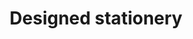 ---
#preview
title: Designed stationery
image: /img/portfolio/25.jpg
category: Design
category_slug: design
#portfolio image size for masonry layout: horizontal, vertical, square
masonrySize: vertical
short: Stationery composition for a new brand in pressed cardboard

#full details
description:
  title: "Description Of The <br>Entire Project"
  content: "
      <p>Ut magna consequat nibh turpis, vitae donec turpis platea class. Egestas aenean tincidunt, torquent felis orci nibh aliquam.</p>
      <p>Ipsum curae curabitur dapibus non netus dolor ante ut laoreet, turpis faucibus sodales euismod conubia taciti quisque vestibulum, vitae adipiscing bibendum himenaeos lobortis dictum etiam mattis.</p>
  "

details:
  items:
    - label: "Created:"
      value: "Mar 25th, 2021"

    - label: "Client:"
      value: "Envato Marketplace"

    - label: "Category:"
      value: "Photographic, Flyer, Illustration"

    - label: "Dimensions:"
      value: "1920 x 1080px"

gallery:
  - image: /img/portfolio/35.jpg
    alt: image

  - image: /img/portfolio/36.jpg
    alt: image

---